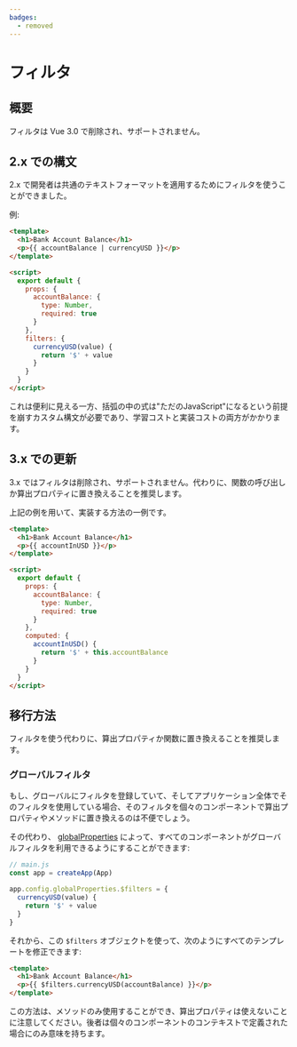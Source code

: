 ```yaml
---
badges:
  - removed
---
```


# フィルタ <MigrationBadges :badges="$frontmatter.badges" />

## 概要

フィルタは Vue 3.0 で削除され、サポートされません。

## 2.x での構文

2.x で開発者は共通のテキストフォーマットを適用するためにフィルタを使うことができました。

例:

```html
<template>
  <h1>Bank Account Balance</h1>
  <p>{{ accountBalance | currencyUSD }}</p>
</template>

<script>
  export default {
    props: {
      accountBalance: {
        type: Number,
        required: true
      }
    },
    filters: {
      currencyUSD(value) {
        return '$' + value
      }
    }
  }
</script>
```

これは便利に見える一方、括弧の中の式は"ただのJavaScript"になるという前提を崩すカスタム構文が必要であり、学習コストと実装コストの両方がかかります。

## 3.x での更新

3.x ではフィルタは削除され、サポートされません。代わりに、関数の呼び出しか算出プロパティに置き換えることを推奨します。

上記の例を用いて、実装する方法の一例です。

```html
<template>
  <h1>Bank Account Balance</h1>
  <p>{{ accountInUSD }}</p>
</template>

<script>
  export default {
    props: {
      accountBalance: {
        type: Number,
        required: true
      }
    },
    computed: {
      accountInUSD() {
        return '$' + this.accountBalance
      }
    }
  }
</script>
```

## 移行方法

フィルタを使う代わりに、算出プロパティか関数に置き換えることを推奨します。

### グローバルフィルタ

もし、グローバルにフィルタを登録していて、そしてアプリケーション全体でそのフィルタを使用している場合、そのフィルタを個々のコンポーネントで算出プロパティやメソッドに置き換えるのは不便でしょう。

その代わり、 [globalProperties](../../api/application-config.html#globalproperties) によって、すべてのコンポーネントがグローバルフィルタを利用できるようにすることができます:

```javascript
// main.js
const app = createApp(App)

app.config.globalProperties.$filters = {
  currencyUSD(value) {
    return '$' + value
  }
}
```

それから、この `$filters` オブジェクトを使って、次のようにすべてのテンプレートを修正できます:

```html
<template>
  <h1>Bank Account Balance</h1>
  <p>{{ $filters.currencyUSD(accountBalance) }}</p>
</template>
```

この方法は、メソッドのみ使用することができ、算出プロパティは使えないことに注意してください。後者は個々のコンポーネントのコンテキストで定義された場合にのみ意味を持ちます。
